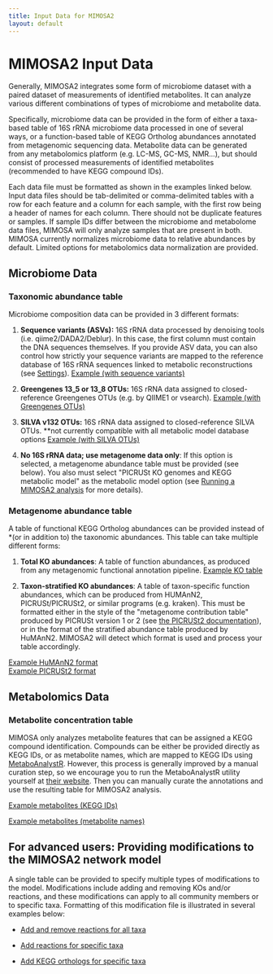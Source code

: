 ```yaml
---
title: Input Data for MIMOSA2
layout: default
---
```


# MIMOSA2 Input Data

Generally, MIMOSA2 integrates some form of microbiome dataset with a paired dataset of measurements of identified metabolites. It can analyze various different combinations of types of microbiome and metabolite data. 

Specifically, microbiome data can be provided in the form of either a taxa-based table of 16S rRNA microbiome data processed in one of several ways, 
or a function-based table of KEGG Ortholog abundances annotated from metagenomic sequencing data. Metabolite data can be generated from any metabolomics platform (e.g. LC-MS, GC-MS, NMR...), but should 
consist of processed measurements of identified metabolites (recommended to have KEGG compound IDs).

Each data file must be formatted as shown in the examples linked below. Input data files should be tab-delimited or comma-delimited tables with a row for each feature and a column for each sample, 
with the first row being a header of names for each column. 
There should not be duplicate features or samples. If sample IDs differ between the microbiome and metabolome data files, MIMOSA will only analyze samples that are present in both. 
MIMOSA currently normalizes microbiome data to relative abundances by default. Limited options for metabolomics data normalization are provided. 


<h2 id="taxonomy">Microbiome Data</h2>

<h3>Taxonomic abundance table</h3>

Microbiome composition data can be provided in 3 different formats: 

1) **Sequence variants (ASVs):** 16S rRNA data processed by denoising tools (i.e. qiime2/DADA2/Deblur). In this case, the first column must contain the DNA sequences themselves. 
If you provide ASV data, you can also control how strictly your sequence variants are mapped to the reference database of 16S rRNA sequences linked to metabolic reconstructions (see [Settings](settings.html)).
<a href="https://elbo-spice.gs.washington.edu/shiny/MIMOSA2shiny/test_seqs.txt" target="_blank">Example (with sequence variants) </a>

2) **Greengenes 13_5 or 13_8 OTUs:** 16S rRNA data assigned to closed-reference Greengenes OTUs (e.g. by QIIME1 or vsearch). 
<a href="https://elbo-spice.gs.washington.edu/shiny/MIMOSA2shiny/test_gg.txt" target="_blank">Example (with Greengenes OTUs) </a>

3) **SILVA v132 OTUs:** 16S rRNA data assigned to closed-reference SILVA OTUs. **not currently compatible with all metabolic model database options
<a href="https://elbo-spice.gs.washington.edu/shiny/MIMOSA2shiny/test_silva.txt" target="_blank">Example (with SILVA OTUs) </a>

4) **No 16S rRNA data; use metagenome data only**: If this option is selected, a metagenome abundance table must be provided (see below). You also must select 
"PICRUSt KO genomes and KEGG metabolic model" as the metabolic model option (see [Running a MIMOSA2 analysis](settings.html) for more details).

<h3>Metagenome abundance table</h3>

A table of functional KEGG Ortholog abundances can be provided instead of *(or in addition to) the taxonomic abundances. This table can take multiple different forms: 

1) **Total KO abundances**: A table of function abundances, as produced from any metagenomic functional annotation pipeline.
<a href="https://elbo-spice.gs.washington.edu/shiny/MIMOSA2shiny/test_metagenome.txt" target="_blank">Example KO table</a>

2) **Taxon-stratified KO abundances**: A table of taxon-specific function abundances, which can be produced from HUMAnN2, PICRUSt/PICRUSt2, or similar programs (e.g. kraken). This must be formatted either in the style
of the "metagenome contribution table" produced by PICRUSt version 1 or 2 (see [the PICRUSt2 documentation](https://github.com/picrust/picrust2/wiki/Full-pipeline-script)), or
in the format of the stratified abundance table produced by HuMAnN2. MIMOSA2 will detect which format is used and process your table accordingly.
 
<a href="https://elbo-spice.gs.washington.edu/shiny/MIMOSA2shiny/test_stratified_kos.txt" target="_blank">Example HuMAnN2 format</a><br>
<a href="https://elbo-spice.gs.washington.edu/shiny/MIMOSA2shiny/test_contributions.txt" target="_blank">Example PICRUSt2 format</a>

<h2 id="function">Metabolomics Data</h2>

<h3>Metabolite concentration table</h3>

MIMOSA only analyzes metabolite features that can be assigned a KEGG compound identification. Compounds can be either be provided directly as KEGG IDs, 
or as metabolite names, which are mapped to KEGG IDs using [MetaboAnalystR](https://www.metaboanalyst.ca/). 
However, this process is generally improved by a manual curation step, so we encourage you to run the MetaboAnalystR utility yourself at [their website](https://www.metaboanalyst.ca/faces/ModuleView.xhtml). 
Then you can manually curate the annotations and use the resulting table for MIMOSA2 analysis.

<a href="https://elbo-spice.gs.washington.edu/shiny/MIMOSA2shiny/test_mets.txt" target="_blank">Example metabolites (KEGG IDs) </a>

<a href="https://elbo-spice.gs.washington.edu/shiny/MIMOSA2shiny/test_mets_names.txt" target="_blank">Example metabolites (metabolite names) </a>

## For advanced users: Providing modifications to the MIMOSA2 network model

A single table can be provided to specify multiple types of modifications to the model. Modifications include adding and removing KOs and/or reactions, and these modifications
can apply to all community members or to specific taxa. Formatting of this modification file is illustrated in several examples below:

- <a href="https://elbo-spice.gs.washington.edu/shiny/MIMOSA2shiny/test_netAdd_rxns_KEGG.txt" target="_blank">Add and remove reactions for all taxa</a>

- <a href="https://elbo-spice.gs.washington.edu/shiny/MIMOSA2shiny/test_netAdd_species_rxns_AGORA.txt" target="_blank">Add reactions for specific taxa</a>
 
- <a href="https://elbo-spice.gs.washington.edu/shiny/MIMOSA2shiny/test_netAdd_genes_KEGG.txt" target="_blank">Add KEGG orthologs for specific taxa</a>
